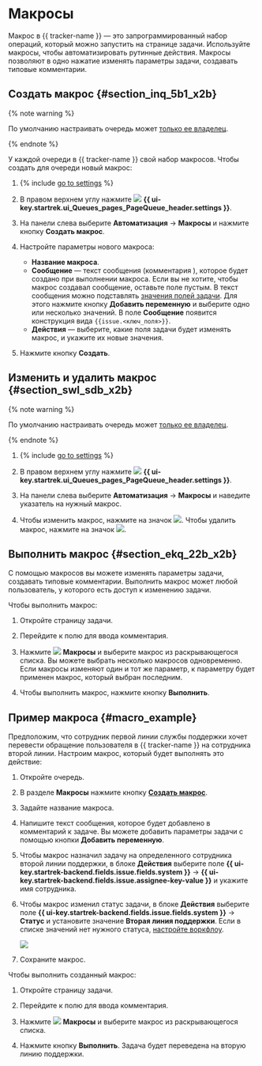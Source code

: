 # Макросы

Макрос в {{ tracker-name }} — это запрограммированный набор операций, который можно запустить на странице задачи. Используйте макросы, чтобы автоматизировать рутинные действия. Макросы позволяют в одно нажатие изменять параметры задачи, создавать типовые комментарии.

## Создать макрос {#section_inq_5b1_x2b}

{% note warning %}

По умолчанию настраивать очередь может [только ее владелец](queue-access.md).

{% endnote %}

У каждой очереди в {{ tracker-name }} свой набор макросов. Чтобы создать для очереди новый макрос:

1. {% include [go to settings](../../_includes/tracker/transition-page.md) %}

1. В правом верхнем углу нажмите ![](../../_assets/tracker/svg/queue-settings.svg) **{{ ui-key.startrek.ui_Queues_pages_PageQueue_header.settings }}**.

1. На панели слева выберите **Автоматизация** → **Макросы** и нажмите кнопку **Создать макрос**.

1. Настройте параметры нового макроса:
    - **Название макроса**.
    - **Сообщение** — текст сообщения (комментария ), которое будет создано при выполнении макроса. Если вы не хотите, чтобы макрос создавал сообщение, оставьте поле пустым.
        В текст сообщения можно подставлять [значения полей задачи](../user/vars.md). Для этого нажмите кнопку **Добавить переменную** и выберите одно или несколько значений. В поле **Сообщение** появится конструкция вида `{{issue.<ключ_поля>}}`.
    - **Действия** — выберите, какие поля задачи будет изменять макрос, и укажите их новые значения.

1. Нажмите кнопку **Создать**.


## Изменить и удалить макрос {#section_swl_sdb_x2b}

{% note warning %}

По умолчанию настраивать очередь может [только ее владелец](queue-access.md).

{% endnote %}

1. {% include [go to settings](../../_includes/tracker/transition-page.md) %}

1. В правом верхнем углу нажмите ![](../../_assets/tracker/svg/queue-settings.svg) **{{ ui-key.startrek.ui_Queues_pages_PageQueue_header.settings }}**.

1. На панели слева выберите **Автоматизация** → **Макросы** и наведите указатель на нужный макрос.

1. Чтобы изменить макрос, нажмите на значок ![](../../_assets/tracker/icon-edit.png).
   Чтобы удалить макрос, нажмите на значок ![](../../_assets/tracker/icon-delete.png).


## Выполнить макрос {#section_ekq_22b_x2b}

С помощью макросов вы можете изменять параметры задачи, создавать типовые комментарии. Выполнить макрос может любой пользователь, у которого есть доступ к изменению задачи.

Чтобы выполнить макрос:

1. Откройте страницу задачи.

1. Перейдите к полю для ввода комментария.

1. Нажмите ![](../../_assets/tracker/svg/macros.svg) **Макросы** и выберите макрос из раскрывающегося списка. 
    Вы можете выбрать несколько макросов одновременно. Если макросы изменяют один и тот же параметр, к параметру будет применен макрос, который выбран последним.


1. Чтобы выполнить макрос, нажмите кнопку **Выполнить**.


## Пример макроса {#macro_example}


Предположим, что сотрудник первой линии службы поддержки хочет перевести обращение пользователя в {{ tracker-name }} на сотрудника второй линии. Настроим макрос, который будет выполнять это действие:

1. Откройте очередь. 

1. В разделе **Макросы** нажмите кнопку [**Создать макрос**](#section_inq_5b1_x2b).

1. Задайте название макроса.

1. Напишите текст сообщения, которое будет добавлено в комментарий к задаче. Вы можете добавить параметры задачи с помощью кнопки **Добавить переменную**.

1. Чтобы макрос назначил задачу на определенного сотрудника второй линии поддержки, в блоке **Действия** выберите поле **{{ ui-key.startrek-backend.fields.issue.fields.system }}** → **{{ ui-key.startrek-backend.fields.issue.assignee-key-value }}** и укажите имя сотрудника.

1. Чтобы макрос изменил статус задачи, в блоке **Действия** выберите поле **{{ ui-key.startrek-backend.fields.issue.fields.system }}** → **Статус** и установите значение **Вторая линия поддержки**.
   Если в списке значений нет нужного статуса, [настройте воркфлоу](add-workflow.md). 
 
   ![](../../_assets/tracker/macro-example-line2.png)

1. Сохраните макрос. 

Чтобы выполнить созданный макрос:

1. Откройте страницу задачи.

1. Перейдите к полю для ввода комментария.

1. Нажмите ![](../../_assets/tracker/svg/macros.svg) **Макросы** и выберите макрос из раскрывающегося списка.

1. Нажмите кнопку **Выполнить**. Задача будет переведена на вторую линию поддержки.